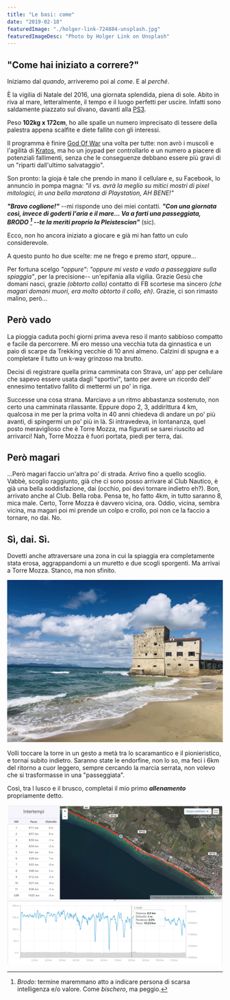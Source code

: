 ```yaml
---
title: "Le basi: come"
date: "2019-02-18"
featuredImage: "./holger-link-724884-unsplash.jpg"
featuredImageDesc: "Photo by Holger Link on Unsplash"
---
```


## "Come hai iniziato a correre?"

Iniziamo dal _quando_, arriveremo poi al _come_. E al _perché_.

È la vigilia di Natale del 2016, una giornata splendida, piena di sole. Abito in riva al mare, letteralmente, il tempo e il luogo perfetti per uscire. Infatti sono saldamente piazzato sul divano, davanti alla [PS3](https://it.wikipedia.org/wiki/PlayStation_3).<!-- end -->

Peso **102kg x 172cm**, ho alle spalle un numero imprecisato di tessere della palestra appena scalfite e diete fallite con gli interessi.

Il programma è finire [God Of War](https://it.wikipedia.org/wiki/God_of_War:_Ascension) una volta per tutte: non avrò i muscoli e l'agilità di [Kratos](<https://it.wikipedia.org/wiki/Kratos_(God_of_War)>), ma ho un joypad per controllarlo e un numero a piacere di potenziali fallimenti, senza che le conseguenze debbano essere più gravi di un "riparti dall'ultimo salvataggio".

Son pronto: la gioja è tale che prendo in mano il cellulare e, su Facebook, lo annuncio in pompa magna: _"il vs. avrà la meglio su mitici mostri di pixel mitologici, in una bella maratona di Playstation, AH BENE!"_

**_"Bravo coglione!"_** --mi risponde uno dei miei contatti. **_"Con una giornata così, invece di goderti l'aria e il mare... Va a farti una passeggiata, BRODO [^1] --te la meriti proprio la Pleistescion"_** (sic).

Ecco, non ho ancora iniziato a giocare e già mi han fatto un culo considerevole.

A questo punto ho due scelte: me ne frego e premo _start_, oppure...

Per fortuna scelgo _"oppure"_: _"oppure mi vesto e vado a passeggiare sulla spiaggia"_, per la precisione-- un'epifania alla vigilia. Grazie Gesù che domani nasci, grazie _(obtorto collo)_ contatto di FB scortese ma sincero _(che magari domani muori, era molto obtorto il collo, eh)_. Grazie, ci son rimasto malino, però...

## Però vado

La pioggia caduta pochi giorni prima aveva reso il manto sabbioso compatto e facile da percorrere. Mi ero messo una vecchia tuta da ginnastica e un paio di scarpe da Trekking vecchie di 10 anni almeno. Calzini di spugna e a completare il tutto un k-way grinzoso ma brutto.

Decisi di registrare quella prima camminata con Strava, un' app per cellulare che sapevo essere usata dagli "sportivi", tanto per avere un ricordo dell' ennesimo tentativo fallito di mettermi un po' in riga.

Successe una cosa strana. Marciavo a un ritmo abbastanza sostenuto, non certo una camminata rilassante. Eppure dopo 2, 3, addirittura 4 km, qualcosa in me per la prima volta in 40 anni chiedeva di andare un po' più avanti, di spingermi un po' più in là. Si intravedeva, in lontananza, quel posto meraviglioso che è Torre Mozza, ma figurati se sarei riuscito ad arrivarci! Nah, Torre Mozza è fuori portata, piedi per terra, dai.

## Però magari

...Però magari faccio un'altra po' di strada. Arrivo fino a quello scoglio. Vabbè, scoglio raggiunto, già che ci sono posso arrivare al Club Nautico, è già una bella soddisfazione, dai (occhio, poi devi tornare indietro eh?). Bon, arrivato anche al Club. Bella roba. Pensa te, ho fatto 4km, in tutto saranno 8, mica male. Certo, Torre Mozza è davvero vicina, ora. Oddio, vicina, sembra vicina, ma magari poi mi prende un colpo e crollo, poi non ce la faccio a tornare, no dai. No.

## Sì, dai. Sì.

Dovetti anche attraversare una zona in cui la spiaggia era completamente stata erosa, aggrappandomi a un muretto e due scogli sporgenti. Ma arrivai a Torre Mozza. Stanco, ma non sfinito.

![Torre mozza!](torre_mozza.jpg)

Volli toccare la torre in un gesto a metà tra lo scaramantico e il pionieristico, e tornai subito indietro. Saranno state le endorfine, non lo so, ma feci i 6km del ritorno a cuor leggero, sempre cercando la marcia serrata, non volevo che si trasformasse in una "passeggiata".

Così, tra l lusco e il brusco, completai il mio primo **_allenamento_** propriamente detto.

![Il mio primo allenamento!](allenamento.jpg)

[^1]: _Brodo:_ termine maremmano atto a indicare persona di scarsa intelligenza e/o valore. Come _bischero_, ma peggio.
